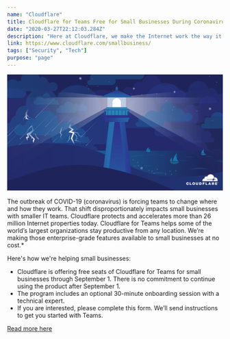 ```yaml
---
name: "Cloudflare"
title: Cloudflare for Teams Free for Small Businesses During Coronavirus Emergency
date: "2020-03-27T22:12:03.284Z"
description: "Here at Cloudflare, we make the Internet work the way it should. Offering CDN, DNS, DDoS protection and security, find out how we can help your site."
link: https://www.cloudflare.com/smallbusiness/
tags: ["Security", "Tech"]
purpose: "page"
---
```

![Cloudflare](./cloudflare-img.png)

The outbreak of COVID-19 (coronavirus) is forcing teams to change where and how they work. That shift disproportionately impacts small businesses with smaller IT teams.
Cloudflare protects and accelerates more than 26 million Internet properties today. Cloudflare for Teams helps some of the world’s largest organizations stay productive from any location. We’re making those enterprise-grade features available to small businesses at no cost.*

Here's how we're helping small businesses:

- Cloudflare is offering free seats of Cloudflare for Teams for small businesses through September 1. There is no commitment to continue using the product after September 1.
- The program includes an optional 30-minute onboarding session with a technical expert.
- If you are interested, please complete this form. We’ll send instructions to get you started with Teams.

[Read more here](https://blog.cloudflare.com/cloudflare-for-teams-free-for-small-businesses-during-coronavirus-emergency/)
